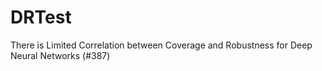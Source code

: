 # DRTest
There is Limited Correlation between Coverage and Robustness for Deep Neural Networks (#387)
